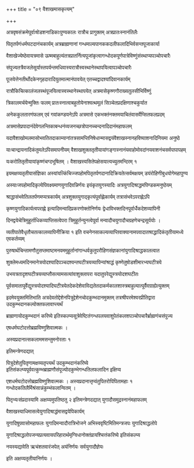 +++
title = "०९ वैशाखमासकृत्यम्"

+++

अत्रवृषसंक्रमेपूर्वाःषोडशनाडिकाःपुण्यकालः रात्रौच प्रागुक्तम् अत्रप्रातःस्नानंतिलैः

पितृतर्पणंधर्मघटदानंचकार्यम् अत्रब्राह्मणानां गन्धमाल्यपानककदलीफलादिभिर्वसन्तपूजाकार्या

वैशाखेज्येष्ठेवायत्रमासे ऊष्मबाहुल्यंतत्रप्रातर्नित्यपूजांकृत्वागन्धोदकपूर्णपात्रेविष्णुंसंस्थाप्यपञ्चोपचारैः

संपूज्यतत्रैवजलेसूर्यास्तपर्यन्तमधिवास्यरात्रौस्वस्थानेस्थापयित्वापञ्चोपचारैः

पूजयेत्तेनतीर्थोदकेनगृहदारादियुतमात्मानंपावयेत् एतच्चद्वादश्यांदिवानकार्यम्

रात्रौकिचित्कालंजलस्थंपूजयित्वास्वस्थानेस्थापयेत् अत्रमासेकृष्णगौराख्यतुलसीभिर्विष्णुं

त्रिकालमर्चयेन्मुक्तिः फलम् प्रातःस्नात्वाबहुतोयेनाश्वत्थमूलं सिञ्चेतप्रदक्षिणाश्चकुर्यात

अनेककुलतारणंफलम् एवं गवांकण्डयनेऽपि अत्रमासे एकभक्तंनक्तमयाचितंवासर्वेप्सितफलप्रदम्

अत्रमासेप्रपादानंदेवेगलन्तिकाबन्धनंव्यजनच्छत्रोपानच्चन्दनादिदानंमहाफलम्

यदावैशाखोमलमासोभवतितदाकाम्यानांतत्रसामप्तिनिषेधान्मासद्वयंवैशाखस्नानहविष्याशनादिनियमा अनुष्ठे

याःचान्द्रायनादिकंतुमलेऽपिसमापनीयम् वैशाखशुक्लतृतीयायांगङ्गास्नानंयवाहोमोवदांनयवाशनंचसर्वपापापहम्

यःकरोतितृतीयायांकृष्णंचग्दभूषितम् । वैशाखस्यसितेपक्षेसयात्यच्युतमन्दिरम् १

इयमक्षय्यतृतीयासंज्ञिका अस्यांयत्किंचिज्जपहोमपितृतर्पणदानादिक्रियतेत्सर्वमक्षयम् डयंरोहिणीबुधयोगेमहापुण्य

अस्याःजपहोमादिकृत्येपिवक्ष्यमाणयुगादिवन्निर्णयः इयंकृतयुगस्यादिः अत्रयुगादिश्राद्धमपिण्डकमनुष्ठेयम्

श्राद्धासंभवेतिलतर्पणमप्यत्रकार्यम् अत्रशुक्लयुगाद्कृत्यंपूर्वाह्णेकार्यम् तत्रासंभवेऽपराह्णेऽपि

कृष्णयुगादिकार्यत्वपराह्णे इत्यादिमन्वादिप्रकरणोक्तोनिर्णयः द्वेधाविभक्तदिनपूर्वार्धैकदेशव्यापिनी

दिनद्वयेचेत्रिमुहूर्ताधिकव्याप्तिसत्वेपरा त्रिमुहूर्तन्युनत्वेपूर्वा मन्वादौचयुगादौचग्रहणेचन्द्रसूर्ययोः ।

व्यतीपातेवैधृतौचतत्कालव्यापिनीक्रिया १ इति वचनेनसाकल्यव्याप्तिवाक्यानामपवादातश्राद्धादिकंतृतीयामध्ये एवकर्तव्यम्

पुरुषार्थचिन्तामणौतुसप्तमाष्टमनवममुहूर्तानांगान्धर्वकुतुपरौहिणसंज्ञकानांयुगादिश्राद्धकालत्वात

शुक्लेमध्यमदिनमानेत्रयोदश्यादिपञ्चदश्यन्तघटीत्रयव्यापिन्यांश्राद्धं कृष्णेतुषोडशीमारभ्यघटीत्रये

उभयत्रतादृशघटीत्रयव्याप्तौसत्यामसत्यांवाशुक्लापरा यदातुपरेद्युस्त्रयोदशघटीतः

पूर्वसमातापूर्वेद्युस्त्रयोदश्यादिघटीत्रयेतदेकदेशेवाविद्यतेतदाकर्मकालशास्त्रबाहुल्यात्पूर्वैवग्राह्येत्युक्तम्‌

इदमेवयुक्तमितिभाति अत्रदेवतोद्देशेनपित्रुद्देशेनचोदकुम्भदानमुक्तम् तत्रश्रीपरमेश्वरप्रीतिद्वारा उदकुम्भदानकल्पोक्तफलावाप्त्यर्थं

ब्राह्मणायोदकुम्भदानं करिष्ये इतिस्कल्प्यसूत्रेवेष्टितंगन्धपलयवाशुपेतंकलशपञ्चोपचारैर्ब्राह्मणंचसंपुज्य

एषधर्मघटोदत्तोब्रह्मविष्णुशिवात्मकः ।

अस्यप्रदानात्सकलाममसन्तुमनोरताः १

इतिमन्त्रेणदद्यात्

पित्रुदेशेतुपितृणामक्षय्यतृप्त्यर्थं उदकुम्भदानंकरिष्ये इतिसंकल्प्यपूर्ववत्कुम्भब्राह्मणौसंपूज्योदकुम्भेगन्धतिलफलादिन इक्षिप्य

एशधर्मघटोदत्तोब्रह्मविष्णुशिवात्मकः । अस्यप्रदानात्तृप्यंतुपितरोपिपितामहाः १ गन्धोदकतिलैर्मिश्रंसान्नंकुम्भंफलान्वितम् ।

पितृभ्यःसंप्रदास्यामि अक्षय्यमुपतिष्ठतु २ इतिमन्त्रेणदद्यात् युगादौसमुद्रस्नानंमहाफलम्

वैशाखस्याधिमासत्वेयुगादिश्राद्धंमासद्वयेपिकार्यम्

युगादिषूपवासोमहाफलः युगादिमन्वादौरात्रिभोजने अभिस्ववृष्टिमितिमन्त्रजपः युगादिश्राद्धलोपे

युगादिश्राद्धलोपजन्यप्रत्यवायपरिहारार्थमृग्विधानोक्तंप्रायश्चित्तंकरिष्ये इतिसंकल्प्य

नयस्यद्यावेति ऋचंशतवारंजपेत् अयंनिर्णयः सर्वयुगादौज्ञेयः

इति अक्षय्यतृतीयानिर्णयः ।
